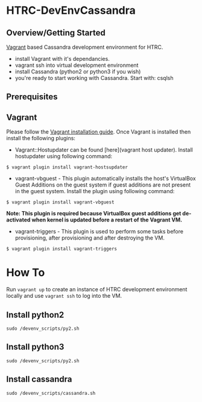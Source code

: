 
# HTRC-DevEnvCassandra

## Overview/Getting Started
[Vagrant](https://www.vagrantup.com) based Cassandra development environment for HTRC. 
* install Vagrant with it's dependancies.
* vagrant ssh into virtual development environment
* install Cassandra (python2 or python3 if you wish)
* you're ready to start working with Cassandra. Start with: csqlsh

## Prerequisites

## Vagrant

Please follow the [Vagrant installation guide](https://www.vagrantup.com/docs/installation/).  Once Vagrant is installed then install the following plugins:
* Vagrant::Hostupdater can be found [here](vagrant host updater). Install hostupdater using following command:
```
$ vagrant plugin install vagrant-hostsupdater
```

* vagrant-vbguest - This plugin automatically installs the host's VirtualBox Guest Additions on the guest system if guest additions are not present in the guest system. Install the plugin using following command:
```
$ vagrant plugin install vagrant-vbguest
```
**Note: This plugin is required because VirtualBox guest additions get de-activated when kernel is updated before a restart of the Vagrant VM.**

* vagrant-triggers - This plugin is used to perform some tasks before provisioning, after provisioning and after destroying the VM.
```
$ vagrant plugin install vagrant-triggers
```


# How To

Run ```vagrant up``` to create an instance of HTRC development environment locally and use ```vagrant ssh``` to log into the VM.

## Install python2
```
sudo /devenv_scripts/py2.sh
```
## Install python3
```
sudo /devenv_scripts/py2.sh
```
## Install cassandra
```
sudo /devenv_scripts/cassandra.sh
```
